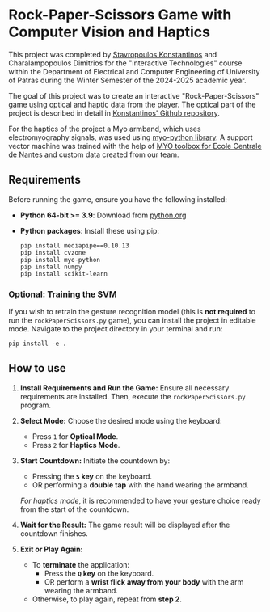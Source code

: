 # Rock-Paper-Scissors Game with Computer Vision and Haptics

This project was completed by [Stavropoulos Konstantinos](https://github.com/StavropoulosK) and Charalampopoulos Dimitrios for the "Interactive Technologies" course within the Department of Electrical and Computer Engineering of University of Patras during the Winter Semester of the 2024-2025 academic year.

The goal of this project was to create an interactive "Rock-Paper-Scissors" game using optical and haptic data from the player. The optical part of the project is described in detail in [Konstantinos' Github repository](https://github.com/StavropoulosK/Human-Interaction-with-Computer-Vision). 

For the haptics of the project a Myo armband, which uses electromyography signals, was used using [myo-python library](https://github.com/NiklasRosenstein/myo-python). A support vector machine was trained with the help of [MYO toolbox for Ecole Centrale de Nantes](https://github.com/smetanadvorak/myo_ecn) and custom data created from our team.

## Requirements

Before running the game, ensure you have the following installed:

*   **Python 64-bit >= 3.9**:  Download from [python.org](https://www.python.org/downloads/)
*   **Python packages**: Install these using pip:

    ```
    pip install mediapipe==0.10.13
    pip install cvzone
    pip install myo-python
    pip install numpy
    pip install scikit-learn
    ```

### Optional: Training the SVM

If you wish to retrain the gesture recognition model (this is **not required** to run the `rockPaperScissors.py` game), you can install the project in editable mode.  Navigate to the project directory in your terminal and run:

```
pip install -e .
```

## How to use

1.  **Install Requirements and Run the Game:**
    Ensure all necessary requirements are installed. Then, execute the `rockPaperScissors.py` program.

2.  **Select Mode:**
    Choose the desired mode using the keyboard:
    *   Press `1` for **Optical Mode**.
    *   Press `2` for **Haptics Mode**.

3.  **Start Countdown:**
    Initiate the countdown by:
    *   Pressing the **`S` key** on the keyboard.
    *   OR performing a **double tap** with the hand wearing the armband.
    
    *For haptics mode*, it is recommended to have your gesture choice ready from the start of the countdown.

4.  **Wait for the Result:**
    The game result will be displayed after the countdown finishes.

5.  **Exit or Play Again:**
    *   To **terminate** the application:
        *   Press the **`Q` key** on the keyboard.
        *   OR perform a **wrist flick away from your body** with the arm wearing the armband.
    *   Otherwise, to play again, repeat from **step 2**.
